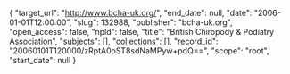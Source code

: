 {
  "target_url": "http://www.bcha-uk.org/", 
  "end_date": null, 
  "date": "2006-01-01T12:00:00", 
  "slug": 132988, 
  "publisher": "bcha-uk.org", 
  "open_access": false, 
  "npld": false, 
  "title": "British Chiropody & Podiatry Association", 
  "subjects": [], 
  "collections": [], 
  "record_id": "20060101T120000/zRptA0oST8sdNaMPyw+pdQ==", 
  "scope": "root", 
  "start_date": null
}

